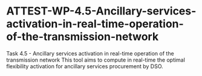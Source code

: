 # ATTEST-WP-4.5-Ancillary-services-activation-in-real-time-operation-of-the-transmission-network
Task 4.5 - Ancillary services activation in real-time operation of the transmission network
This tool aims to compute in real-time the optimal flexibility activation for ancillary services procurement by DSO.

